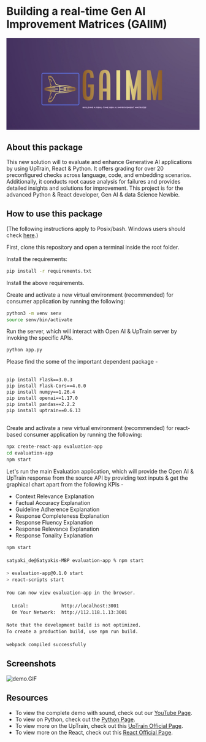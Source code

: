 # Building a real-time Gen AI Improvement Matrices (GAIIM)

![Logos.jpeg](Logos.jpeg)

## About this package

This new solution will to evaluate and enhance Generative AI applications by using UpTrain, React & Python. It offers grading for over 20 preconfigured checks across language, code, and embedding scenarios. Additionally, it conducts root cause analysis for failures and provides detailed insights and solutions for improvement. This project is for the advanced Python & React developer, Gen AI & data Science Newbie.


## How to use this package

(The following instructions apply to Posix/bash. Windows users should check
[here](https://docs.python.org/3/library/venv.html).)

First, clone this repository and open a terminal inside the root folder.


Install the requirements:

```bash
pip install -r requirements.txt
```

Install the above requirements.

Create and activate a new virtual environment (recommended) for consumer application by running
the following:

```bash
python3 -m venv senv
source senv/bin/activate
```

Run the server, which will interact with Open AI & UpTrain server by invoking the specific APIs.

```bash
python app.py
```

Please find the some of the important dependent package -

```

pip install Flask==3.0.3
pip install Flask-Cors==4.0.0
pip install numpy==1.26.4
pip install openai==1.17.0
pip install pandas==2.2.2
pip install uptrain==0.6.13


```

Create and activate a new virtual environment (recommended) for react-based consumer application by running
the following:

```bash
npx create-react-app evaluation-app
cd evaluation-app
npm start
```

Let's run the main Evaluation application, which will provide the Open AI & UpTrain response from the source API by providing text inputs & get the graphical chart apart from the following KPIs -

- Context Relevance Explanation
- Factual Accuracy Explanation
- Guideline Adherence Explanation
- Response Completeness Explanation
- Response Fluency Explanation
- Response Relevance Explanation
- Response Tonality Explanation

```bash
npm start

satyaki_de@Satyakis-MBP evaluation-app % npm start

> evaluation-app@0.1.0 start
> react-scripts start

You can now view evaluation-app in the browser.

  Local:            http://localhost:3001
  On Your Network:  http://112.118.1.13:3001

Note that the development build is not optimized.
To create a production build, use npm run build.

webpack compiled successfully
```

## Screenshots

![demo.GIF](demo.GIF)

## Resources

- To view the complete demo with sound, check out our [YouTube Page](https://youtu.be/7VQSncDoeeU).
- To view on Python, check out the [Python Page](https://docs.python.org/3/).
- To view more on the UpTrain, check out this [UpTrain Official Page](https://docs.uptrain.ai/getting-started/introduction).
- To view more on the React, check out this [React Official Page](https://legacy.reactjs.org/docs/getting-started.html).
